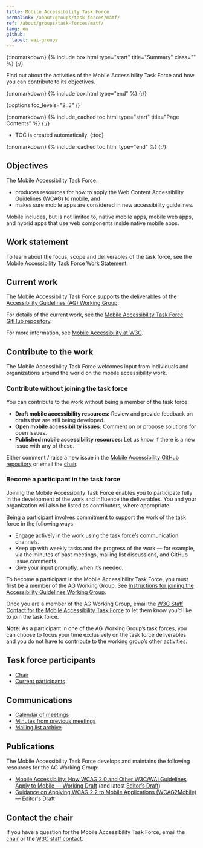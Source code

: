 ```yaml
---
title: Mobile Accessibility Task Force
permalink: /about/groups/task-forces/matf/
ref: /about/groups/task-forces/matf/
lang: en
github:
  label: wai-groups
---
```


{::nomarkdown}
{% include box.html type="start" title="Summary" class="" %}
{:/}

Find out about the activities of the Mobile Accessibility Task Force and how you can contribute to its objectives.

{::nomarkdown}
{% include box.html type="end" %}
{:/}

{::options toc_levels="2..3" /}

{::nomarkdown}
{% include_cached toc.html type="start" title="Page Contents" %}
{:/}

-   TOC is created automatically.
{:toc}

{::nomarkdown}
{% include_cached toc.html type="end" %}
{:/}

## Objectives

The Mobile Accessibility Task Force:

- produces resources for how to apply the Web Content Accessibility Guidelines (WCAG) to mobile, and 
- makes sure mobile apps are considered in new accessibility guidelines.

Mobile includes, but is not limited to, native mobile apps, mobile web apps, and hybrid apps that use web components inside native mobile apps.

## Work statement

To learn about the focus, scope and deliverables of the task force, see the [Mobile Accessibility Task Force Work Statement](/about/groups/task-forces/matf/work-statement/).

## Current work

The Mobile Accessibility Task Force supports the deliverables of the [Accessibility Guidelines (AG) Working Group](/about/groups/agwg/).

For details of the current work, see the [Mobile Accessibility Task Force GitHub repository](https://github.com/w3c/matf/issues).

For more information, see [Mobile Accessibility at W3C](/standards-guidelines/mobile/).

## Contribute to the work

The Mobile Accessibility Task Force welcomes input from individuals and organizations around the world on the mobile accessibility work.

### Contribute without joining the task force

You can contribute to the work without being a member of the task force:

- **Draft mobile accessibility resources:** Review and provide feedback on drafts that are still being developed.
- **Open mobile accessibility issues:** Comment on or propose solutions for open issues.
- **Published mobile accessibility resources:** Let us know if there is a new issue with any of these.

Either comment / raise a new issue in the [Mobile Accessibility GitHub repository](https://github.com/w3c/matf/issues) or email the [chair](https://www.w3.org/groups/tf/mobile-a11y-tf/participants/#chairs).

### Become a participant in the task force

Joining the Mobile Accessibility Task Force enables you to participate fully in the development of the work and influence the deliverables. You and your organization will also be listed as contributors, where appropriate.

Being a participant involves commitment to support the work of the task force in the following ways:

* Engage actively in the work using the task force’s communication channels.
* Keep up with weekly tasks and the progress of the work &mdash; for example, via the minutes of past meetings, mailing list discussions, and GitHub issue comments.
* Give your input promptly, when it’s needed.

To become a participant in the Mobile Accessibility Task Force, you must first be a member of the AG Working Group. See [Instructions for joining the Accessibility Guidelines Working Group](https://www.w3.org/groups/wg/ag/instructions/).

Once you are a member of the AG Working Group, email the [W3C Staff Contact for the Mobile Accessibility Task Force](https://www.w3.org/groups/tf/mobile-a11y-tf/participants/#staff) to let them know you’d like to join the task force.

**Note:** As a participant in one of the AG Working Group’s task forces, you can choose to focus your time exclusively on the task force deliverables and you do not have to contribute to the working group’s other activities.

## Task force participants

* [Chair](https://www.w3.org/groups/tf/mobile-a11y-tf/participants/#chairs)
* [Current participants](https://www.w3.org/groups/tf/mobile-a11y-tf/participants/#participants)

## Communications

* [Calendar of meetings](https://www.w3.org/groups/tf/mobile-a11y-tf/calendar/)
* [Minutes from previous meetings](/about/groups/task-forces/matf/minutes/)
* [Mailing list archive](https://lists.w3.org/Archives/Public/public-mobile-a11y-tf/)

## Publications

The Mobile Accessibility Task Force develops and maintains the following resources for the AG Working Group:

* [Mobile Accessibility: How WCAG 2.0 and Other W3C/WAI Guidelines Apply to Mobile &mdash; Working Draft](https://www.w3.org/TR/mobile-accessibility-mapping/) (and latest [Editor’s Draft](https://w3c.github.io/Mobile-A11y-TF-Note/))
* [Guidance on Applying WCAG 2.2 to Mobile Applications (WCAG2Mobile) &mdash; Editor's Draft](https://w3c.github.io/matf/)

## Contact the chair

If you have a question for the Mobile Accessibility Task Force, email the [chair](https://www.w3.org/groups/tf/mobile-a11y-tf/participants/#chairs) or the [W3C staff contact](https://www.w3.org/groups/tf/mobile-a11y-tf/participants/#staff).
